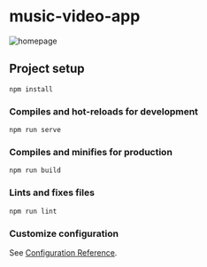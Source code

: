 # music-video-app
![homepage](https://github.com/joshmalibiran/musicvideoapp/assets/110061350/aaf7dcfe-6545-4ceb-8bb7-ca8f005c3ae2)

## Project setup
```
npm install
```

### Compiles and hot-reloads for development
```
npm run serve
```

### Compiles and minifies for production
```
npm run build
```

### Lints and fixes files
```
npm run lint
```

### Customize configuration
See [Configuration Reference](https://cli.vuejs.org/config/).
